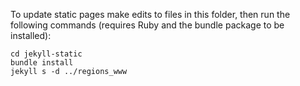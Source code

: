 To update static pages make edits to files in this folder, then run the following commands (requires Ruby and the bundle package to be installed):

```
cd jekyll-static
bundle install
jekyll s -d ../regions_www
```

